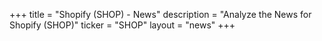 +++
title = "Shopify (SHOP) - News"
description = "Analyze the News for Shopify (SHOP)"
ticker = "SHOP"
layout = "news"
+++

